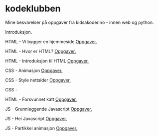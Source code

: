# kodeklubben
Mine besvarelser på oppgaver fra kidsakoder.no - innen web og python.

Introduksjon.

HTML - Vi bygger en hjemmeside [Oppgaver.](https://oppgaver.kidsakoder.no/web/en_hjemmeside/en_hjemmeside)

HTML - Hvor er HTML? [Oppgaver.](https://oppgaver.kidsakoder.no/web/hvor_er_html/hvor_er_html)

HTML - Introduksjon til HTML [Oppgaver.](https://oppgaver.kidsakoder.no/web/introduksjon_til_web/introduksjon_til_web) 

CSS - Animasjon [Oppgaver.](https://oppgaver.kidsakoder.no/web/animasjon/animasjon)

CSS - Style nettsider [Oppgaver.](https://oppgaver.kidsakoder.no/web/style_nettsider/style_nettsider)

CSS - 

HTML - Forsvunnet katt [Oppgaver.](https://oppgaver.kidsakoder.no/web/forsvunnet_katt/forsvunnet_katt)

JS - Grunnleggende Javascript [Oppgaver.](https://oppgaver.kidsakoder.no/web/grunnleggende_js/grunnleggende_js)

JS - Hei Javascript [Oppgaver.](https://oppgaver.kidsakoder.no/web/hei_js/hei_js)

JS - Partikkel animasjon [Oppgaver.](https://oppgaver.kidsakoder.no/web/partikkel_animasjon/partikkel_animasjon)

